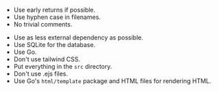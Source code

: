 - Use early returns if possible.
- Use hyphen case in filenames.
- No trivial comments.
<!-- - Use `./prd.md` for the project requirements document -->
- Use as less external dependency as possible.
- Use SQLite for the database.
- Use Go.
- Don't use tailwind CSS.
- Put everything in the `src` directory.
- Don't use .ejs files.
- Use Go's `html/template` package and HTML files for rendering HTML.